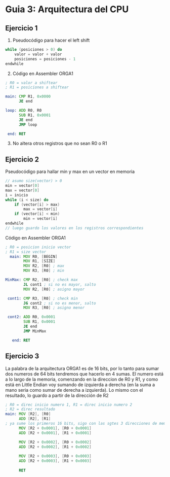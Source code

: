 # Guia 3: Arquitectura del CPU

## Ejercicio 1
1. Pseudocódigo para hacer el left shift
```cpp
while (posiciones > 0) do
    valor = valor + valor
    posiciones = posiciones - 1
endwhile
```

2. Código en Assembler ORGA1

```asm
; R0 = valor a shiftear
; R1 = posiciones a shiftear

main: CMP R1, 0x0000
      JE end

loop: ADD R0, R0
      SUB R1, 0x0001
      JE end
      JMP loop

 end: RET
```

3. No altera otros registros que no sean R0 o R1

## Ejercicio 2
Pseudocódigo para hallar min y max en un vector en memoria
```cpp
// asumo size(vector) > 0
min = vector[0]
max = vector[0]
i = inicio
while (i < size) do
    if (vector[i] > max)
        max = vector[i]
    if (vector[i] < min)
        min = vector[i]
endwhile
// luego guardo los valores en los registros correspondientes
```

Código en Assembler ORGA1

```asm
; R0 = posicion inicio vector
; R1 = size vector
  main: MOV R0, [BEGIN]
        MOV R1, [SIZE]
        MOV R2, [R0] ; max
        MOV R3, [R0] ; min

MinMax: CMP R2, [R0] ; check max
        JL cont1 ; si no es mayor, salto
        MOV R2, [R0] ; asigno mayor

 cont1: CMP R3, [R0] ; check min
        JG cont2 ; si no es menor, salto
        MOV R3, [R0] ; asigno menor

 cont2: ADD R0, 0x0001
        SUB R1, 0x0001
        JE end
        JMP MinMax

   end: RET
```

## Ejercicio 3

La palabra de la arquitectura ORGA1 es de 16 bits, por lo tanto para sumar dos numeros de 64 bits tendremos que hacerlo en 4 sumas. El numero está a lo largo de la memoria, comenzando en la direccion de R0 y R1, y como está en Little Endian voy sumando de izquierda a derecha (en la suma a mano seria como sumar de derecha a izquierda). Lo mismo con el resultado, lo guardo a partir de la dirección de R2

```asm
; R0 = direc inicio numero 1, R1 = direc inicio numero 2
; R2 = direc resultado
main: MOV [R2], [R0]
      ADD [R2], [R1]
; ya sume los primeros 16 bits, sigo con las sgtes 3 direcciones de memoria
      MOV [R2 + 0x0001], [R0 + 0x0001]
      ADD [R2 + 0x0001], [R1 + 0x0001]

      MOV [R2 + 0x0002], [R0 + 0x0002]
      ADD [R2 + 0x0002], [R1 + 0x0002]
      
      MOV [R2 + 0x0003], [R0 + 0x0003]
      ADD [R2 + 0x0003], [R1 + 0x0003]
      
      RET
```
